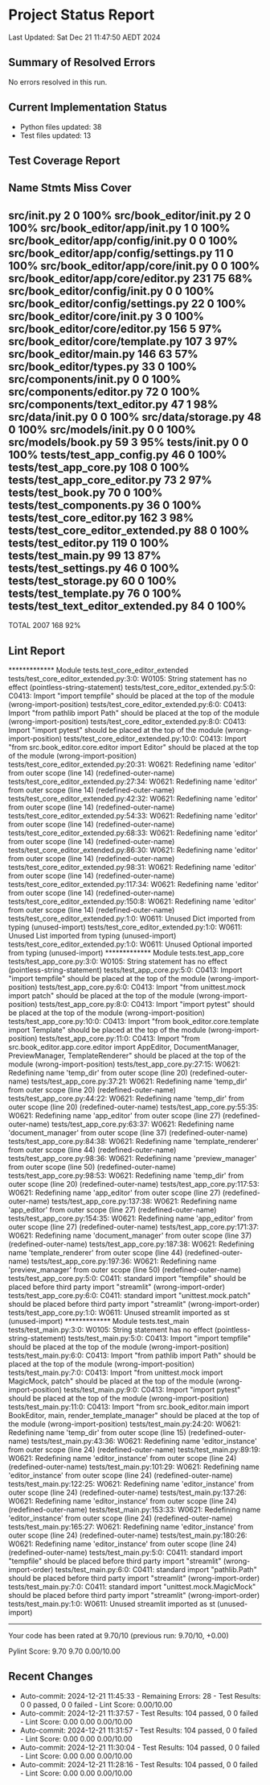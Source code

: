 # Project Status Report
Last Updated: Sat Dec 21 11:47:50 AEDT 2024

## Summary of Resolved Errors

No errors resolved in this run.

## Current Implementation Status

- Python files updated:       38
- Test files updated: 13

## Test Coverage Report

Name                                     Stmts   Miss  Cover
------------------------------------------------------------
src/__init__.py                              2      0   100%
src/book_editor/__init__.py                  2      0   100%
src/book_editor/app/__init__.py              1      0   100%
src/book_editor/app/config/__init__.py       0      0   100%
src/book_editor/app/config/settings.py      11      0   100%
src/book_editor/app/core/__init__.py         0      0   100%
src/book_editor/app/core/editor.py         231     75    68%
src/book_editor/config/__init__.py           0      0   100%
src/book_editor/config/settings.py          22      0   100%
src/book_editor/core/__init__.py             3      0   100%
src/book_editor/core/editor.py             156      5    97%
src/book_editor/core/template.py           107      3    97%
src/book_editor/main.py                    146     63    57%
src/book_editor/types.py                    33      0   100%
src/components/__init__.py                   0      0   100%
src/components/editor.py                    72      0   100%
src/components/text_editor.py               47      1    98%
src/data/__init__.py                         0      0   100%
src/data/storage.py                         48      0   100%
src/models/__init__.py                       0      0   100%
src/models/book.py                          59      3    95%
tests/__init__.py                            0      0   100%
tests/test_app_config.py                    46      0   100%
tests/test_app_core.py                     108      0   100%
tests/test_app_core_editor.py               73      2    97%
tests/test_book.py                          70      0   100%
tests/test_components.py                    36      0   100%
tests/test_core_editor.py                  162      3    98%
tests/test_core_editor_extended.py          88      0   100%
tests/test_editor.py                       119      0   100%
tests/test_main.py                          99     13    87%
tests/test_settings.py                      46      0   100%
tests/test_storage.py                       60      0   100%
tests/test_template.py                      76      0   100%
tests/test_text_editor_extended.py          84      0   100%
------------------------------------------------------------
TOTAL                                     2007    168    92%

## Lint Report

************* Module tests.test_core_editor_extended
tests/test_core_editor_extended.py:3:0: W0105: String statement has no effect (pointless-string-statement)
tests/test_core_editor_extended.py:5:0: C0413: Import "import tempfile" should be placed at the top of the module (wrong-import-position)
tests/test_core_editor_extended.py:6:0: C0413: Import "from pathlib import Path" should be placed at the top of the module (wrong-import-position)
tests/test_core_editor_extended.py:8:0: C0413: Import "import pytest" should be placed at the top of the module (wrong-import-position)
tests/test_core_editor_extended.py:10:0: C0413: Import "from src.book_editor.core.editor import Editor" should be placed at the top of the module (wrong-import-position)
tests/test_core_editor_extended.py:20:31: W0621: Redefining name 'editor' from outer scope (line 14) (redefined-outer-name)
tests/test_core_editor_extended.py:27:34: W0621: Redefining name 'editor' from outer scope (line 14) (redefined-outer-name)
tests/test_core_editor_extended.py:42:32: W0621: Redefining name 'editor' from outer scope (line 14) (redefined-outer-name)
tests/test_core_editor_extended.py:54:33: W0621: Redefining name 'editor' from outer scope (line 14) (redefined-outer-name)
tests/test_core_editor_extended.py:68:33: W0621: Redefining name 'editor' from outer scope (line 14) (redefined-outer-name)
tests/test_core_editor_extended.py:86:30: W0621: Redefining name 'editor' from outer scope (line 14) (redefined-outer-name)
tests/test_core_editor_extended.py:98:31: W0621: Redefining name 'editor' from outer scope (line 14) (redefined-outer-name)
tests/test_core_editor_extended.py:117:34: W0621: Redefining name 'editor' from outer scope (line 14) (redefined-outer-name)
tests/test_core_editor_extended.py:150:8: W0621: Redefining name 'editor' from outer scope (line 14) (redefined-outer-name)
tests/test_core_editor_extended.py:1:0: W0611: Unused Dict imported from typing (unused-import)
tests/test_core_editor_extended.py:1:0: W0611: Unused List imported from typing (unused-import)
tests/test_core_editor_extended.py:1:0: W0611: Unused Optional imported from typing (unused-import)
************* Module tests.test_app_core
tests/test_app_core.py:3:0: W0105: String statement has no effect (pointless-string-statement)
tests/test_app_core.py:5:0: C0413: Import "import tempfile" should be placed at the top of the module (wrong-import-position)
tests/test_app_core.py:6:0: C0413: Import "from unittest.mock import patch" should be placed at the top of the module (wrong-import-position)
tests/test_app_core.py:8:0: C0413: Import "import pytest" should be placed at the top of the module (wrong-import-position)
tests/test_app_core.py:10:0: C0413: Import "from book_editor.core.template import Template" should be placed at the top of the module (wrong-import-position)
tests/test_app_core.py:11:0: C0413: Import "from src.book_editor.app.core.editor import AppEditor, DocumentManager, PreviewManager, TemplateRenderer" should be placed at the top of the module (wrong-import-position)
tests/test_app_core.py:27:15: W0621: Redefining name 'temp_dir' from outer scope (line 20) (redefined-outer-name)
tests/test_app_core.py:37:21: W0621: Redefining name 'temp_dir' from outer scope (line 20) (redefined-outer-name)
tests/test_app_core.py:44:22: W0621: Redefining name 'temp_dir' from outer scope (line 20) (redefined-outer-name)
tests/test_app_core.py:55:35: W0621: Redefining name 'app_editor' from outer scope (line 27) (redefined-outer-name)
tests/test_app_core.py:63:37: W0621: Redefining name 'document_manager' from outer scope (line 37) (redefined-outer-name)
tests/test_app_core.py:84:38: W0621: Redefining name 'template_renderer' from outer scope (line 44) (redefined-outer-name)
tests/test_app_core.py:98:36: W0621: Redefining name 'preview_manager' from outer scope (line 50) (redefined-outer-name)
tests/test_app_core.py:98:53: W0621: Redefining name 'temp_dir' from outer scope (line 20) (redefined-outer-name)
tests/test_app_core.py:117:53: W0621: Redefining name 'app_editor' from outer scope (line 27) (redefined-outer-name)
tests/test_app_core.py:137:38: W0621: Redefining name 'app_editor' from outer scope (line 27) (redefined-outer-name)
tests/test_app_core.py:154:35: W0621: Redefining name 'app_editor' from outer scope (line 27) (redefined-outer-name)
tests/test_app_core.py:171:37: W0621: Redefining name 'document_manager' from outer scope (line 37) (redefined-outer-name)
tests/test_app_core.py:187:38: W0621: Redefining name 'template_renderer' from outer scope (line 44) (redefined-outer-name)
tests/test_app_core.py:197:36: W0621: Redefining name 'preview_manager' from outer scope (line 50) (redefined-outer-name)
tests/test_app_core.py:5:0: C0411: standard import "tempfile" should be placed before third party import "streamlit" (wrong-import-order)
tests/test_app_core.py:6:0: C0411: standard import "unittest.mock.patch" should be placed before third party import "streamlit" (wrong-import-order)
tests/test_app_core.py:1:0: W0611: Unused streamlit imported as st (unused-import)
************* Module tests.test_main
tests/test_main.py:3:0: W0105: String statement has no effect (pointless-string-statement)
tests/test_main.py:5:0: C0413: Import "import tempfile" should be placed at the top of the module (wrong-import-position)
tests/test_main.py:6:0: C0413: Import "from pathlib import Path" should be placed at the top of the module (wrong-import-position)
tests/test_main.py:7:0: C0413: Import "from unittest.mock import MagicMock, patch" should be placed at the top of the module (wrong-import-position)
tests/test_main.py:9:0: C0413: Import "import pytest" should be placed at the top of the module (wrong-import-position)
tests/test_main.py:11:0: C0413: Import "from src.book_editor.main import BookEditor, main, render_template_manager" should be placed at the top of the module (wrong-import-position)
tests/test_main.py:24:20: W0621: Redefining name 'temp_dir' from outer scope (line 15) (redefined-outer-name)
tests/test_main.py:43:36: W0621: Redefining name 'editor_instance' from outer scope (line 24) (redefined-outer-name)
tests/test_main.py:89:19: W0621: Redefining name 'editor_instance' from outer scope (line 24) (redefined-outer-name)
tests/test_main.py:101:29: W0621: Redefining name 'editor_instance' from outer scope (line 24) (redefined-outer-name)
tests/test_main.py:122:25: W0621: Redefining name 'editor_instance' from outer scope (line 24) (redefined-outer-name)
tests/test_main.py:137:26: W0621: Redefining name 'editor_instance' from outer scope (line 24) (redefined-outer-name)
tests/test_main.py:153:33: W0621: Redefining name 'editor_instance' from outer scope (line 24) (redefined-outer-name)
tests/test_main.py:165:27: W0621: Redefining name 'editor_instance' from outer scope (line 24) (redefined-outer-name)
tests/test_main.py:180:26: W0621: Redefining name 'editor_instance' from outer scope (line 24) (redefined-outer-name)
tests/test_main.py:5:0: C0411: standard import "tempfile" should be placed before third party import "streamlit" (wrong-import-order)
tests/test_main.py:6:0: C0411: standard import "pathlib.Path" should be placed before third party import "streamlit" (wrong-import-order)
tests/test_main.py:7:0: C0411: standard import "unittest.mock.MagicMock" should be placed before third party import "streamlit" (wrong-import-order)
tests/test_main.py:1:0: W0611: Unused streamlit imported as st (unused-import)

------------------------------------------------------------------
Your code has been rated at 9.70/10 (previous run: 9.70/10, +0.00)


Pylint Score: 9.70
9.70
0.00/10.00

## Recent Changes
- Auto-commit: 2024-12-21 11:45:33 - Remaining Errors: 28 - Test Results: 0 0 passed, 0 0 failed - Lint Score: 0.00/10.00
- Auto-commit: 2024-12-21 11:37:57 - Test Results: 104 passed, 0 0 failed - Lint Score: 0.00 0.00 0.00/10.00
- Auto-commit: 2024-12-21 11:31:57 - Test Results: 104 passed, 0 0 failed - Lint Score: 0.00 0.00 0.00/10.00
- Auto-commit: 2024-12-21 11:30:04 - Test Results: 104 passed, 0 0 failed - Lint Score: 0.00 0.00 0.00/10.00
- Auto-commit: 2024-12-21 11:28:16 - Test Results: 104 passed, 0 0 failed - Lint Score: 0.00 0.00 0.00/10.00
